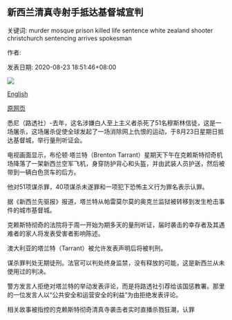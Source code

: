 ## 新西兰清真寺射手抵达基督城宣判

关键词: murder mosque prison killed life sentence white zealand shooter christchurch sentencing arrives spokesman

作者: 

发表日期: 2020-08-23 18:51:46+08:00

![](https://www.straitstimes.com/sites/default/files/styles/x_large/public/articles/2020/08/23/yq-brentont-23082024.jpg?itok=GtpMfGmc)

[English](New%20Zealand%20mosque%20shooter%20arrives%20in%20Christchurch%20for%20sentencing.md)

[原网页](https://www.straitstimes.com/asia/australianz/new-zealand-mosque-shooter-arrives-in-christchurch-for-sentencing)

悉尼（路透社）-去年，这名涉嫌白人至上主义者杀死了51名穆斯林信徒，这是一场屠杀，这场屠杀促使全球发起了一场消除网上仇恨的运动，于8月23日星期日抵达基督城，举行量刑听证会。

电视画面显示，布伦顿·塔兰特（Brenton Tarrant）星期天下午在克赖斯特彻奇机场降落了一架新西兰空军飞机，身穿防护背心和头盔，并由武装人员护送，然后被带到一辆白色货车的后方。

他对51项谋杀罪，40项谋杀未遂罪和一项犯下恐怖主义行为罪名表示认罪。

据《新西兰先驱报》报道，塔兰特从帕雷莫尔莫的奥克兰监狱被转移到发生枪击事件的城市基督城。

克赖斯特彻奇的法院将于周一开始为期多天的量刑听证，届时袭击的幸存者及其遇难者的家人将发表受害者影响陈述。

澳大利亚的塔兰特（Tarrant）被允许发表声明后将被判刑。

谋杀罪判处无期徒刑。法官可以判处终身监禁，没有释放的可能，这是新西兰从未使用过的判决。

警方发言人拒绝对塔兰特的举动发表评论，而是将路透社引荐给该国惩教署。那里的一位发言人以“公共安全和运营安全的利益”为由拒绝发表评论。

相关故事被指控的克赖斯特彻奇清真寺袭击者实时直播杀戮狂潮，认罪